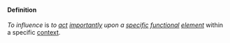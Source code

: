 #### Definition

*To influence* is *to [act](https://github.com/gcassel/Modular-Organization-Terminology/blob/master/terms/act.md) [importantly](https://github.com/gcassel/Modular-Organization-Terminology/blob/master/terms/importance.md) upon a [specific](https://github.com/gcassel/Modular-Organization-Terminology/blob/master/terms/specific.md) [functional](https://github.com/gcassel/Modular-Organization-Terminology/blob/master/terms/function.md) [element](https://github.com/gcassel/Modular-Organization-Terminology/blob/master/terms/element.md)* within a specific [context](https://github.com/gcassel/Modular-Organization-Terminology/blob/master/terms/context.md).
